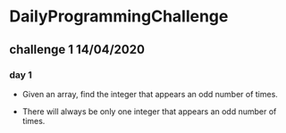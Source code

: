 # DailyProgrammingChallenge

## challenge 1 14/04/2020
### day 1 
- Given an array, find the integer that appears an odd number of times.

* There will always be only one integer that appears an odd number of times.